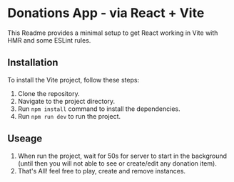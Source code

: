 # Donations App - via React + Vite

This Readme provides a minimal setup to get React working in Vite with HMR and some ESLint rules.

## Installation

To install the Vite project, follow these steps:

1. Clone the repository.
2. Navigate to the project directory.
3. Run `npm install` command to install the dependencies.
4. Run `npm run dev` to run the project.

## Useage

1. When run the project, wait for 50s for server to start in the background (until then you will not able to see or create/edit any donation item).
2. That's All! feel free to play, create and remove instances.
